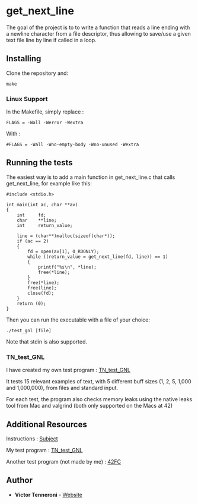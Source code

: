 # get_next_line

The goal of the project is to to write a function that reads a line ending with a newline character from a file descriptor, thus allowing to save/use a given text file line by line if called in a loop.

## Installing

Clone the repository and: 

```
make
```

### Linux Support

In the Makefile, simply replace :

```
FLAGS = -Wall -Werror -Wextra
```

With :

```
#FLAGS = -Wall -Wno-empty-body -Wno-unused -Wextra
```

## Running the tests

The easiest way is to add a main function in get_next_line.c that calls get_next_line, for example like this:

```
#include <stdio.h>

int	main(int ac, char **av)
{
	int		fd;
	char	**line;
	int		return_value;

	line = (char**)malloc(sizeof(char*));
	if (ac == 2)
	{
		fd = open(av[1], O_RDONLY);
		while ((return_value = get_next_line(fd, line)) == 1)
		{
			printf("%s\n", *line);
			free(*line);
		}
		free(*line);
		free(line);
		close(fd);
	}
	return (0);
}

```

Then you can run the executable with a file of your choice:

```
./test_gnl [file]
```

Note that stdin is also supported.

### TN_test_GNL

I have created my own test program : [TN_test_GNL](https://github.com/vtennero/TN_test_GNL)

It tests 15 relevant examples of text, with 5 different buff sizes (1, 2, 5, 1,000 and 1,000,000), from files and standard input.

For each test, the program also checks memory leaks using the native leaks tool from Mac and valgrind (both only supported on the Macs at 42)

## Additional Resources

Instructions : [Subject](http://bit.ly/2Dt5LOS)

My test program : [TN_test_GNL](https://github.com/vtennero/TN_test_GNL)

Another test program (not made by me) : [42FC](https://github.com/jgigault/42FileChecker)

## Author

* **Victor Tenneroni** - [Website](http://victor-tenneroni.com/)
